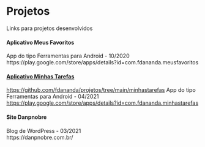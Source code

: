 # Projetos
Links para projetos desenvolvidos

 <h4>Aplicativo Meus Favoritos</h4> 
 App do tipo Ferramentas para Android - 10/2020<br>
 https://play.google.com/store/apps/details?id=com.fdananda.meusfavoritos
 
  <a href="https://github.com/fdananda/projetos/tree/main/minhastarefas"><h4>Aplicativo Minhas Tarefas</h4> </a>
  https://github.com/fdananda/projetos/tree/main/minhastarefas
 App do tipo Ferramentas para Android - 04/2021<br>
 https://play.google.com/store/apps/details?id=com.fdananda.minhastarefas

 <h4>Site Danpnobre</h4> 
 Blog de WordPress - 03/2021<br>
 https://danpnobre.com.br/
